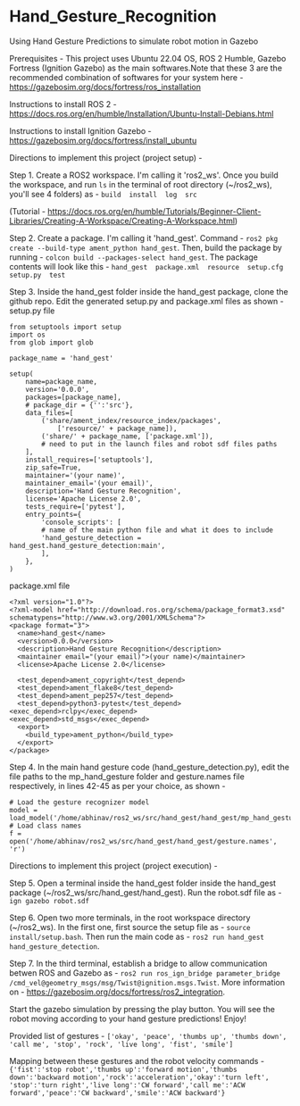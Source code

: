 # Hand_Gesture_Recognition
Using Hand Gesture Predictions to simulate robot motion in Gazebo

Prerequisites - This project uses Ubuntu 22.04 OS, ROS 2 Humble, Gazebo Fortress (Ignition Gazebo) as the main softwares.Note that these 3 are the recommended combination of softwares for your system here - https://gazebosim.org/docs/fortress/ros_installation

Instructions to install ROS 2 - https://docs.ros.org/en/humble/Installation/Ubuntu-Install-Debians.html

Instructions to install Ignition Gazebo - https://gazebosim.org/docs/fortress/install_ubuntu

Directions to implement this project (project setup) - 

Step 1. Create a ROS2 workspace. I'm calling it 'ros2_ws'. Once you build the workspace, and run ```ls``` in the terminal of root directory (~/ros2_ws), you'll see 4  folders) as - ```build  install  log  src```

(Tutorial - https://docs.ros.org/en/humble/Tutorials/Beginner-Client-Libraries/Creating-A-Workspace/Creating-A-Workspace.html)

Step 2. Create a package. I'm calling it 'hand_gest'. Command - ```ros2 pkg create --build-type ament_python hand_gest```. Then, build the package by running - ```colcon build --packages-select hand_gest```. The package contents will look like this - 
```hand_gest  package.xml  resource  setup.cfg  setup.py  test```

Step 3. Inside the hand_gest folder inside the hand_gest package, clone the github repo. Edit the generated setup.py and package.xml files as shown - 
setup.py file
```
from setuptools import setup
import os
from glob import glob

package_name = 'hand_gest'

setup(
    name=package_name,
    version='0.0.0',
    packages=[package_name],
    # package_dir = {'':'src'},
    data_files=[
        ('share/ament_index/resource_index/packages',
            ['resource/' + package_name]),
        ('share/' + package_name, ['package.xml']),
        # need to put in the launch files and robot sdf files paths
    ],
    install_requires=['setuptools'],
    zip_safe=True,
    maintainer='(your name)',
    maintainer_email='(your email)',
    description='Hand Gesture Recognition',
    license='Apache License 2.0',
    tests_require=['pytest'],
    entry_points={
        'console_scripts': [
        # name of the main python file and what it does to include
        'hand_gesture_detection = hand_gest.hand_gesture_detection:main',
        ],
    },
)
```
package.xml file
```
<?xml version="1.0"?>
<?xml-model href="http://download.ros.org/schema/package_format3.xsd" schematypens="http://www.w3.org/2001/XMLSchema"?>
<package format="3">
  <name>hand_gest</name>
  <version>0.0.0</version>
  <description>Hand Gesture Recognition</description>
  <maintainer email="(your email)">(your name)</maintainer>
  <license>Apache License 2.0</license>

  <test_depend>ament_copyright</test_depend>
  <test_depend>ament_flake8</test_depend>
  <test_depend>ament_pep257</test_depend>
  <test_depend>python3-pytest</test_depend>
<exec_depend>rclpy</exec_depend>
<exec_depend>std_msgs</exec_depend>
  <export>
    <build_type>ament_python</build_type>
  </export>
</package>
```

Step 4. In the main hand gesture code (hand_gesture_detection.py), edit the file paths to the mp_hand_gesture folder and gesture.names file respectively, in lines 42-45 as per your choice, as shown - 
```
# Load the gesture recognizer model
model = load_model('/home/abhinav/ros2_ws/src/hand_gest/hand_gest/mp_hand_gesture')
# Load class names
f = open('/home/abhinav/ros2_ws/src/hand_gest/hand_gest/gesture.names', 'r')
```
Directions to implement this project (project execution) - 

Step 5. Open a terminal inside the hand_gest folder inside the hand_gest package (~/ros2_ws/src/hand_gest/hand_gest). Run the robot.sdf file as - 
```ign gazebo robot.sdf```

Step 6. Open two more terminals, in the root workspace directory (~/ros2_ws). In the first one, first source the setup file as - ```source install/setup.bash```. Then run the main code as - ```ros2 run hand_gest hand_gesture_detection```.

Step 7. In the third terminal, establish a bridge to allow communication betwen ROS and Gazebo as - ```ros2 run ros_ign_bridge parameter_bridge /cmd_vel@geometry_msgs/msg/Twist@ignition.msgs.Twist```. More information on - https://gazebosim.org/docs/fortress/ros2_integration.

Start the gazebo simulation by pressing the play button. You will see the robot moving according to your hand gesture predictions! Enjoy!

Provided list of gestures - ```['okay', 'peace', 'thumbs up', 'thumbs down', 'call me', 'stop', 'rock', 'live long', 'fist', 'smile']```

Mapping between these gestures and the robot velocity commands - 
```{'fist':'stop robot','thumbs up':'forward motion','thumbs down':'backward motion','rock':'acceleration','okay':'turn left', 'stop':'turn right','live long':'CW forward','call me':'ACW forward','peace':'CW backward','smile':'ACW backward'}```
